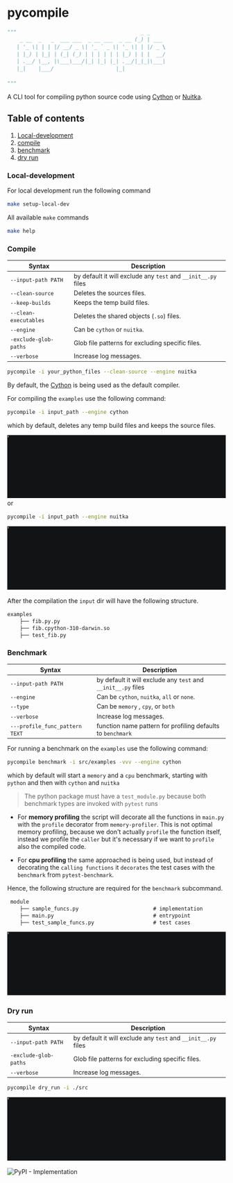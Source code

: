 # pycompile

```python
"""                                        _ _
    _ __  _   _  ___ ___  _ __ ___  _ __ (_) | ___
   | '_ \| | | |/ __/ _ \| '_ ` _ \| '_ \| | |/ _ \
   | |_) | |_| | (_| (_) | | | | | | |_) | | |  __/
   | .__/ \__, |\___\___/|_| |_| |_| .__/|_|_|\___|
   |_|    |___/                    |_|
   
"""
```
A CLI tool for compiling python source code using [Cython](https://cython.org/)  or
[Nuitka](https://nuitka.net/).

## Table of contents
1. [Local-development](#local-development)
2. [compile](#compile)
3. [benchmark](#benchmark)
4. [dry run](#dry-run)



### Local-development
For local development run the following command
```bash
make setup-local-dev
```
All available `make` commands
```bash
make help
```

### Compile

| Syntax                | Description                                                   |
|-----------------------|---------------------------------------------------------------|
| `--input-path PATH`   | by default it will exclude any `test` and `__init__.py` files |
| `--clean-source`      | Deletes the sources files.                                    |
| `--keep-builds`       | Keeps the temp build files.                                   |
| `--clean-executables` | Deletes the shared objects (`.so`) files.                     |
| `--engine`            | Can be `cython` or `nuitka`.                                  |
| `-exclude-glob-paths` | Glob file patterns for excluding specific files.              |
| `--verbose`           | Increase log messages.                                        |

```bash
pycompile -i your_python_files --clean-source --engine nuitka 
```

By default, the [Cython](https://cython.org/) is being used as the default
compiler. 

For compiling the `examples` use the following command:
```bash
pycompile -i input_path --engine cython 
```
which by default, deletes any temp build files and keeps the source files.

![cython_compile.gif](data/cython_compile.gif) or 
```bash
pycompile -i input_path --engine nuitka
```
![nuitka_compile.gif](data/nuitka_compile.gif)

After the compilation the `input` dir  will have the following structure.

```text
examples
    ├── fib.py.py                           
    ├── fib.cpython-310-darwin.so                      
    ├── test_fib.py                   
```

### Benchmark


| Syntax                         | Description                                                   |
|--------------------------------|---------------------------------------------------------------|
| `--input-path PATH`            | by default it will exclude any `test` and `__init__.py` files |
| `--engine`                     | Can be `cython`, `nuitka`, `all` or `none`.                   |
| `--type`                       | Can be `memory` , `cpy`, or `both`                            |
| `--verbose`                    | Increase log messages.                                        |
| `---profile_func_pattern TEXT` | function name pattern for profiling defaults to `benchmark`   |

For running a benchmark on  the `examples` use the following command:
```bash
pycompile benchmark -i src/examples -vvv --engine cython
```
which by default will start a `memory` and a `cpu` benchmark, starting with 
`python` and then with `cython` and `nuitka`
> The python package must have a `test_module.py` because both benchmark types are invoked 
> with `pytest` runs

* For **memory profiling** the script will decorate all the functions in `main.py` 
  with the `profile` decorator from `memory-profiler`. This is not optimal memory profiling, 
  because we don't actually `profile` the function itself, instead we profile the `caller` but it's necessary
  if we want to `profile` also the compiled code.

* For **cpu profiling** the same approached is being used, but instead of decorating the `calling functions` 
 it `decorates` the test cases with the `benchmark` from `pytest-benchmark`.

Hence, the following structure are required for the `benchmark` subcommand.

```text
 module
    ├── sample_funcs.py                        # implementation
    ├── main.py                                # entrypoint
    ├── test_sample_funcs.py                   # test cases
```


![benchmark_cython_python.gif](data/benchmark_cython_python.gif)


### Dry run 

| Syntax                | Description                                                   |
|-----------------------|---------------------------------------------------------------|
| `--input-path PATH`   | by default it will exclude any `test` and `__init__.py` files |
| `-exclude-glob-paths` | Glob file patterns for excluding specific files.              |
| `--verbose`           | Increase log messages.                                        |

```bash
pycompile dry_run -i ./src
```

![dry_run.gif](data/dry_run.gif)



![PyPI - Implementation](https://img.shields.io/pypi/implementation/pycompile)
